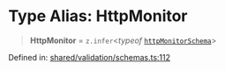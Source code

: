 # Type Alias: HttpMonitor

> **HttpMonitor** = `z.infer`\<*typeof* [`httpMonitorSchema`](../variables/httpMonitorSchema.md)\>

Defined in: [shared/validation/schemas.ts:112](https://github.com/Nick2bad4u/Uptime-Watcher/blob/2a45eeb1723f8f7089001af2c92aa07d82dfe7e4/shared/validation/schemas.ts#L112)

